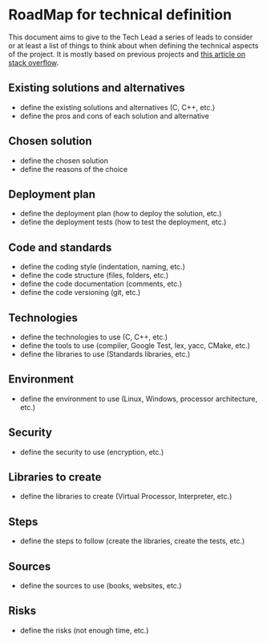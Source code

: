 # RoadMap for technical definition
This document aims to give to the Tech Lead a series of leads to consider or at least a list of things to think about when defining the technical aspects of the project. It is mostly based on previous projects and [this article on stack overflow](https://stackoverflow.blog/2020/04/06/a-practical-guide-to-writing-technical-specs/).


## Existing solutions and alternatives
- define the existing solutions and alternatives (C, C++, etc.)
- define the pros and cons of each solution and alternative

## Chosen solution
- define the chosen solution
- define the reasons of the choice

## Deployment plan
- define the deployment plan (how to deploy the solution, etc.)
- define the deployment tests (how to test the deployment, etc.)

## Code and standards
- define the coding style (indentation, naming, etc.)
- define the code structure (files, folders, etc.)
- define the code documentation (comments, etc.)
- define the code versioning (git, etc.)

## Technologies
- define the technologies to use (C, C++, etc.)
- define the tools to use (compiler, Google Test, lex, yacc, CMake, etc.)
- define the libraries to use (Standards libraries, etc.)

## Environment
- define the environment to use (Linux, Windows, processor architecture, etc.)

## Security
- define the security to use (encryption, etc.)

## Libraries to create
- define the libraries to create (Virtual Processor, Interpreter, etc.)

## Steps
- define the steps to follow (create the libraries, create the tests, etc.)

## Sources
- define the sources to use (books, websites, etc.)

## Risks
- define the risks (not enough time, etc.)